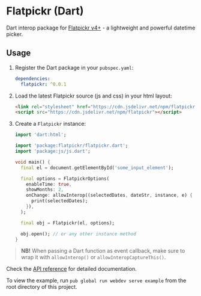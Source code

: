 Flatpickr (Dart)
================================================================================

Dart interop package for [Flatpickr v4+](https://flatpickr.js.org/) - a lightweight and powerful datetime picker.


## Usage

1. Register the Dart package in your `pubspec.yaml`:

    ```yaml
    dependencies:
      flatpickr: ^0.0.1
    ```

2. Load the latest Flatpickr source (js and css) in your html layout:

    ```html
    <link rel="stylesheet" href="https://cdn.jsdelivr.net/npm/flatpickr/dist/flatpickr.min.css">
    <script src="https://cdn.jsdelivr.net/npm/flatpickr"></script>
    ```

3. Create a `Flatpickr` instance:

    ```dart
    import 'dart:html';

    import 'package:flatpickr/flatpickr.dart';
    import 'package:js/js.dart';

    void main() {
      final el = document.getElementById('some_input_element');

      final options = FlatpickrOptions(
        enableTime: true,
        showMonths: 2,
        onChange: allowInterop((selectedDates, dateStr, instance, e) {
          print(selectedDates);
        }),
      );

      final obj = Flatpickr(el, options);

      obj.open(); // or any other instance method
    }
    ```

> **NB!** When passing a Dart function as event callback, make sure to wrap it with `allowInterop()` or `allowInteropCaptureThis()`.

Check the [API reference](https://pub.dev/documentation/flatpickr/latest/) for detailed documentation.

To view the example, run `pub global run webdev serve example` from the root directory of this project.
